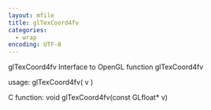 ```yaml
---
layout: mfile
title: glTexCoord4fv
categories:
  - wrap
encoding: UTF-8
---
```


glTexCoord4fv  Interface to OpenGL function glTexCoord4fv

usage:  glTexCoord4fv( v )

C function:  void glTexCoord4fv(const GLfloat\* v)